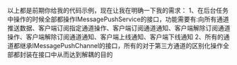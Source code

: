 以上都是前期你给我的代码示例，现在让我在明确一下我的需求：
1、在后台任务中操作的时候全部都操作IMessagePushService的接口，功能需要有:向所有通道推送数据、客户端订阅指定通道操作、客户端订阅通道通知、客户端解除订阅通道操作、客户端解除订阅通道通知、客户端上线通知、客户端下线通知
2、所有的通道都继承IMessagePushChannel的接口，所有的对于第三方通道的区别化操作全部都封装在接口中从而达到解耦的目的